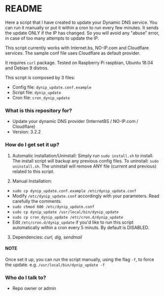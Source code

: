 # README #

Here a script that I have created to update your Dynamic DNS service.
You can run it manually or put it within a cron to run every few minutes.
It sends the update ONLY if the IP has changed. So you will avoid any "abuse" error, in case of too many attempts to update the IP.

This script currently works with Internet.bs, NO-IP.com and Cloudflare services.
The sample conf file uses Cloudflare as default provider.

It requires `curl` package.
Tested on Raspberry Pi raspbian, Ubuntu 18.04 and Debian 9 distros.

This script is composed by 3 files:
* Config file: `dynip_update.conf.example`
* Script file: `dynip_update`
* Cron file: `cron_dynip_update`


### What is this repository for? ###

* Update your dynamic DNS provider (InternetBS / NO-IP.com / Cloudflare)
* Version: 3.2.2

### How do I get set it up? ###

1. Automatic installation/Uninstall:
Simply run `sudo install.sh` to install. The install script will backup any previous config files.
To uninstall: `sudo uninstall.sh`. The uninstall will remove ANY file (current and previous) related to this script.

2. Manual Installation:
- `sudo cp dynip_update.conf.example /etc/dynip_update.conf`
- Modify `/etc/dynip_update.conf` accordingly with your parameters. Read carefully the comments.
- `sudo chmod 600 /etc/dynip_update.conf`
- `sudo cp dynip_update /usr/local/bin/dynip_update`
- `sudo cp cron_dynip_update /etc/cron.d/dynip_update` 
- Edit `/etc/cron.d/dynip_update` if you'd like to run this script automatically within a cron every 5 minuts. By default is DISABLED.

3. Dependencies: *curl, dig, sendmail*

#### NOTE
Once set it up, you can run the script manually, using the flag `-f`, to force the update.
e.g. `/usr/local/bin/dynip_update -f`


### Who do I talk to? ###

* Repo owner or admin
